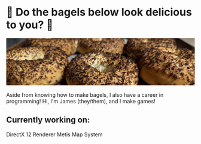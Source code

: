 # 🥯 Do the bagels below look delicious to you? 🥯

![alt text](https://github.com/jamesmckibbin/jamesmckibbin/blob/main/bagels.jpg?raw=true)

Aside from knowing how to make bagels, I also have a career in programming!
Hi, I'm James (they/them), and I make games!

## Currently working on: 
  DirectX 12 Renderer
  Metis Map System
